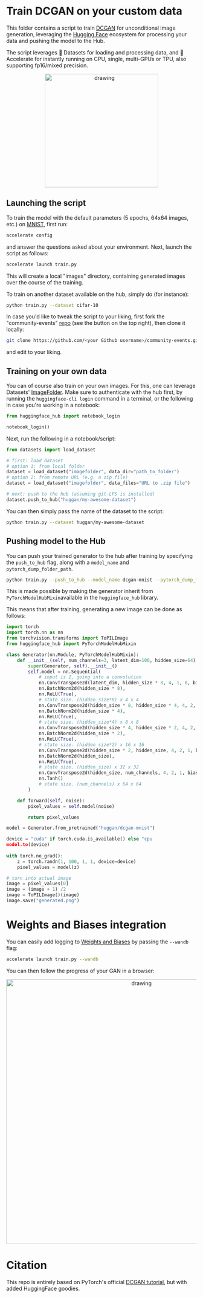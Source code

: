 # Train DCGAN on your custom data

This folder contains a script to train [DCGAN](https://arxiv.org/abs/1511.06434) for unconditional image generation, leveraging the [Hugging Face](https://huggingface.co/) ecosystem for processing your data and pushing the model to the Hub.

The script leverages 🤗 Datasets for loading and processing data, and 🤗 Accelerate for instantly running on CPU, single, multi-GPUs or TPU, also supporting fp16/mixed precision.

<p align="center">
    <img src="https://raw.githubusercontent.com/huggingface/community-events/main/huggan/assets/dcgan_mnist.png" alt="drawing" width="300"/>
</p>


## Launching the script

To train the model with the default parameters (5 epochs, 64x64 images, etc.) on [MNIST](https://huggingface.co/datasets/mnist), first run:

```bash
accelerate config
```

and answer the questions asked about your environment. Next, launch the script as follows: 

```bash
accelerate launch train.py
```

This will create a local "images" directory, containing generated images over the course of the training.

To train on another dataset available on the hub, simply do (for instance):

```bash
python train.py --dataset cifar-10
```

In case you'd like to tweak the script to your liking, first fork the "community-events" [repo](https://github.com/huggingface/community-events) (see the button on the top right), then clone it locally:

```bash
git clone https://github.com/<your Github username>/community-events.git
```

and edit to your liking.

## Training on your own data

You can of course also train on your own images. For this, one can leverage Datasets' [ImageFolder](https://huggingface.co/docs/datasets/v2.0.0/en/image_process#imagefolder). Make sure to authenticate with the hub first, by running the `huggingface-cli login` command in a terminal, or the following in case you're working in a notebook:

```python
from huggingface_hub import notebook_login

notebook_login()
```

Next, run the following in a notebook/script:

```python
from datasets import load_dataset

# first: load dataset
# option 1: from local folder
dataset = load_dataset("imagefolder", data_dir="path_to_folder")
# option 2: from remote URL (e.g. a zip file)
dataset = load_dataset("imagefolder", data_files="URL to .zip file")

# next: push to the hub (assuming git-LFS is installed)
dataset.push_to_hub("huggan/my-awesome-dataset")
```

You can then simply pass the name of the dataset to the script:

```bash
python train.py --dataset huggan/my-awesome-dataset
```

## Pushing model to the Hub

You can push your trained generator to the hub after training by specifying the `push_to_hub` flag, along with a `model_name` and `pytorch_dump_folder_path`. 

```bash
python train.py --push_to_hub --model_name dcgan-mnist --pytorch_dump_folder_path output
```

This is made possible by making the generator inherit from `PyTorchModelHubMixin`available in the `huggingface_hub` library. 

This means that after training, generating a new image can be done as follows:

```python
import torch
import torch.nn as nn
from torchvision.transforms import ToPILImage
from huggingface_hub import PyTorchModelHubMixin

class Generator(nn.Module, PyTorchModelHubMixin):
    def __init__(self, num_channels=3, latent_dim=100, hidden_size=64):
        super(Generator, self).__init__()
        self.model = nn.Sequential(
            # input is Z, going into a convolution
            nn.ConvTranspose2d(latent_dim, hidden_size * 8, 4, 1, 0, bias=False),
            nn.BatchNorm2d(hidden_size * 8),
            nn.ReLU(True),
            # state size. (hidden_size*8) x 4 x 4
            nn.ConvTranspose2d(hidden_size * 8, hidden_size * 4, 4, 2, 1, bias=False),
            nn.BatchNorm2d(hidden_size * 4),
            nn.ReLU(True),
            # state size. (hidden_size*4) x 8 x 8
            nn.ConvTranspose2d(hidden_size * 4, hidden_size * 2, 4, 2, 1, bias=False),
            nn.BatchNorm2d(hidden_size * 2),
            nn.ReLU(True),
            # state size. (hidden_size*2) x 16 x 16
            nn.ConvTranspose2d(hidden_size * 2, hidden_size, 4, 2, 1, bias=False),
            nn.BatchNorm2d(hidden_size),
            nn.ReLU(True),
            # state size. (hidden_size) x 32 x 32
            nn.ConvTranspose2d(hidden_size, num_channels, 4, 2, 1, bias=False),
            nn.Tanh()
            # state size. (num_channels) x 64 x 64
        )

    def forward(self, noise):
        pixel_values = self.model(noise)

        return pixel_values

model = Generator.from_pretrained("huggan/dcgan-mnist")

device = "cuda" if torch.cuda.is_available() else "cpu
model.to(device)
 
with torch.no_grad():
    z = torch.randn(1, 100, 1, 1, device=device)
    pixel_values = model(z)

# turn into actual image
image = pixel_values[0]
image = (image + 1) /2
image = ToPILImage()(image)
image.save("generated.png")
```

# Weights and Biases integration

You can easily add logging to [Weights and Biases](https://wandb.ai/site) by passing the `--wandb` flag:

```bash
accelerate launch train.py --wandb
````

You can then follow the progress of your GAN in a browser:

<p align="center">
    <img src="https://raw.githubusercontent.com/huggingface/community-events/main/huggan/assets/wandb.png" alt="drawing" width="700"/>
</p>


# Citation

This repo is entirely based on PyTorch's official [DCGAN tutorial](https://pytorch.org/tutorials/beginner/dcgan_faces_tutorial.html), but with added HuggingFace goodies.
